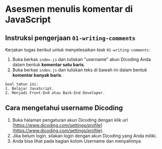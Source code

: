 # Asesmen menulis komentar di JavaScript

## Instruksi pengerjaan `01-writing-comments`

Kerjakan tugas berikut untuk menyelesaikan _task_ `01-writing-comments`:

1. Buka berkas `index.js` dan tuliskan "username" akun Dicoding Anda dalam bentuk **komentar satu baris**.
2. Buka berkas `index.js` dan tuliskan teks di bawah ini dalam bentuk **komentar banyak baris**.

```text
Goal tahun ini:
1. Belajar JavaScript.
2. Menjadi Front-End atau Back-End Developer.
```

## Cara mengetahui username Dicoding

1. Buka halaman pengaturan akun Dicoding dengan klik url [https://www.dicoding.com/settings/profile](https://www.dicoding.com/settings/profile).
2. Jika belum login, silakan login dengan akun Dicoding yang Anda miliki.
3. Anda bisa lihat pada bagian kolom Username dan menyalinnya.

